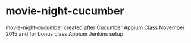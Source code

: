 # movie-night-cucumber
movie-night-cucumber created after Cucumber Appium Class November 2015  and  for bonus class Appium Jenkins setup
